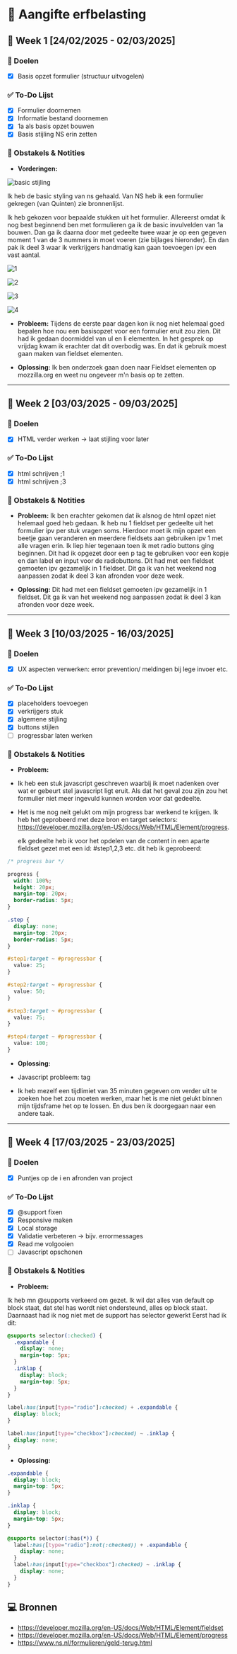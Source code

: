 # 📌 Aangifte erfbelasting

## 📅 Week 1 [24/02/2025 - 02/03/2025]

### 🎯 Doelen

- [x] Basis opzet formulier (structuur uitvogelen)

### ✅ To-Do Lijst

- [x] Formulier doornemen
- [x] Informatie bestand doornemen
- [x] 1a als basis opzet bouwen
- [x] Basis stijling NS erin zetten

### 📝 Obstakels & Notities

- **Vorderingen:**

![basic stijling](./images/Screenshot%202025-03-19%20at%2012.42.40.png)

Ik heb de basic styling van ns gehaald. Van NS heb ik een formulier gekregen (van Quinten) zie bronnenlijst.

Ik heb gekozen voor bepaalde stukken uit het formulier. Allereerst omdat ik nog best beginnend ben met formulieren ga ik de basic invulvelden van 1a bouwen. Dan ga ik daarna door met gedeelte twee waar je op een gegeven moment 1 van de 3 nummers in moet voeren (zie bijlages hieronder). En dan pak ik deel 3 waar ik verkrijgers handmatig kan gaan toevoegen ipv een vast aantal.

![1](./images/part1.png)

![2](./images/part2.png)

![3](./images/part3-a.png)

![4](./images/part3-b.png)

- **Probleem:** Tijdens de eerste paar dagen kon ik nog niet helemaal goed bepalen hoe nou een basisopzet voor een formulier eruit zou zien. Dit had ik gedaan doormiddel van ul en li elementen. In het gesprek op vrijdag kwam ik erachter dat dit overbodig was. En dat ik gebruik moest gaan maken van fieldset elementen.

- **Oplossing:** Ik ben onderzoek gaan doen naar Fieldset elementen op mozzilla.org en weet nu ongeveer m'n basis op te zetten.

---

## 📅 Week 2 [03/03/2025 - 09/03/2025]

### 🎯 Doelen

- [x] HTML verder werken -> laat stijling voor later

### ✅ To-Do Lijst

- [x] html schrijven ;1
- [x] html schrijven ;3

### 📝 Obstakels & Notities

- **Probleem:**
  Ik ben erachter gekomen dat ik alsnog de html opzet niet helemaal goed heb gedaan. Ik heb nu 1 fieldset per gedeelte uit het formulier ipv per stuk vragen soms. Hierdoor moet ik mijn opzet een beetje gaan veranderen en meerdere fieldsets aan gebruiken ipv 1 met alle vragen erin. Ik liep hier tegenaan toen ik met radio buttons ging beginnen. Dit had ik opgezet door een p tag te gebruiken voor een kopje en dan label en input voor de radiobuttons. Dit had met een fieldset gemoeten ipv gezamelijk in 1 fieldset. Dit ga ik van het weekend nog aanpassen zodat ik deel 3 kan afronden voor deze week.

- **Oplossing:**
  Dit had met een fieldset gemoeten ipv gezamelijk in 1 fieldset. Dit ga ik van het weekend nog aanpassen zodat ik deel 3 kan afronden voor deze week.

---

## 📅 Week 3 [10/03/2025 - 16/03/2025]

### 🎯 Doelen

- [x] UX aspecten verwerken: error prevention/ meldingen bij lege invoer etc.

### ✅ To-Do Lijst

- [x] placeholders toevoegen
- [x] verkrijgers stuk
- [x] algemene stijling
- [x] buttons stijlen
- [ ] progressbar laten werken

### 📝 Obstakels & Notities

- **Probleem:**

- Ik heb een stuk javascript geschreven waarbij ik moet nadenken over wat er gebeurt stel javascript ligt eruit. Als dat het geval zou zijn zou het formulier niet meer ingevuld kunnen worden voor dat gedeelte.

- Het is me nog neit gelukt om mijn progress bar werkend te krijgen. Ik heb het geprobeerd met deze bron en target selectors:
  https://developer.mozilla.org/en-US/docs/Web/HTML/Element/progress.

  elk gedeelte heb ik voor het opdelen van de content in een aparte fieldset gezet met een id: #step1,2,3 etc.
  dit heb ik geprobeerd:

```css
/* progress bar */

progress {
  width: 100%;
  height: 20px;
  margin-top: 20px;
  border-radius: 5px;
}

.step {
  display: none;
  margin-top: 20px;
  border-radius: 5px;
}

#step1:target ~ #progressbar {
  value: 25;
}

#step2:target ~ #progressbar {
  value: 50;
}

#step3:target ~ #progressbar {
  value: 75;
}

#step4:target ~ #progressbar {
  value: 100;
}
```

- **Oplossing:**

- Javascript probleem: <noscript> tag

- Ik heb mezelf een tijdlimiet van 35 minuten gegeven om verder uit te zoeken hoe het zou moeten werken, maar het is me niet gelukt binnen mijn tijdsframe het op te lossen. En dus ben ik doorgegaan naar een andere taak.

---

## 📅 Week 4 [17/03/2025 - 23/03/2025]

### 🎯 Doelen

- [x] Puntjes op de i en afronden van project

### ✅ To-Do Lijst

- [x] @support fixen
- [x] Responsive maken
- [x] Local storage
- [x] Validatie verbeteren -> bijv. errormessages
- [x] Read me volgooien
- [ ] Javascript opschonen

### 📝 Obstakels & Notities

- **Probleem:**

Ik heb mn @supports verkeerd om gezet. Ik wil dat alles van default op block staat, dat stel has wordt niet ondersteund, alles op block staat. Daarnaast had ik nog niet met de support has selector gewerkt Eerst had ik dit:

```css
@supports selector(:checked) {
  .expandable {
    display: none;
    margin-top: 5px;
  }
  .inklap {
    display: block;
    margin-top: 5px;
  }
}

label:has(input[type="radio"]:checked) + .expandable {
  display: block;
}

label:has(input[type="checkbox"]:checked) ~ .inklap {
  display: none;
}
```

- **Oplossing:**

```css
.expandable {
  display: block;
  margin-top: 5px;
}

.inklap {
  display: block;
  margin-top: 5px;
}

@supports selector(:has(*)) {
  label:has([type="radio"]:not(:checked)) + .expandable {
    display: none;
  }
  label:has(input[type="checkbox"]:checked) ~ .inklap {
    display: none;
  }
}
```

## 💻 Bronnen

- https://developer.mozilla.org/en-US/docs/Web/HTML/Element/fieldset
- https://developer.mozilla.org/en-US/docs/Web/HTML/Element/progress
- https://www.ns.nl/formulieren/geld-terug.html
